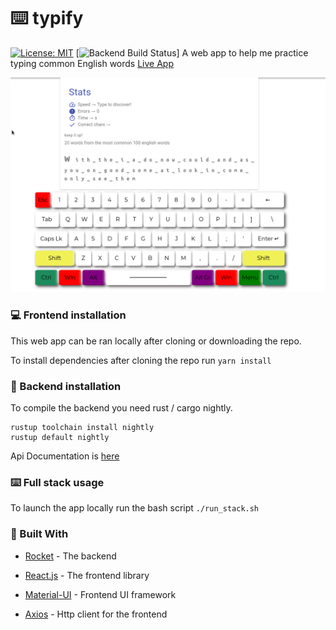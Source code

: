 # :keyboard: typify
 [![License: MIT](https://img.shields.io/badge/License-MIT-yellow.svg)](https://opensource.org/licenses/MIT)
 [![Backend Build Status](https://github.com/J1M-RYAN/typify/workflows/Rust.yml/badge.svg)]
A web app to help me practice typing common English words [Live App](https://j1m-ryan.github.io/typify/)  


![](images/program.gif)  
### :computer: Frontend installation

This web app can be ran locally after cloning or downloading the repo.  

To install dependencies after cloning the repo run `yarn install`  

### :electric_plug: Backend installation
To compile the backend you need rust / cargo nightly.
```
rustup toolchain install nightly
rustup default nightly
```
Api Documentation is [here](rust-backend/api_docs.md)

### :keyboard: Full stack usage

To launch the app locally run the bash script `./run_stack.sh`

### :hammer: Built With

- [Rocket](https://rocket.rs/) - The backend

- [React.js](https://reactjs.org/) - The frontend library

- [Material-UI](https://material-ui.com/) - Frontend UI framework

- [Axios](https://github.com/axios/axios) - Http client for the frontend
